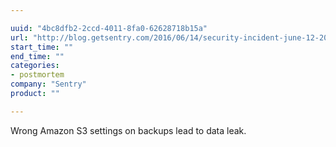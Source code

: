 ```yaml
---

uuid: "4bc8dfb2-2ccd-4011-8fa0-62628718b15a"
url: "http://blog.getsentry.com/2016/06/14/security-incident-june-12-2016.html"
start_time: ""
end_time: ""
categories:
- postmortem
company: "Sentry"
product: ""

---
```


Wrong Amazon S3 settings on backups lead to data leak.
